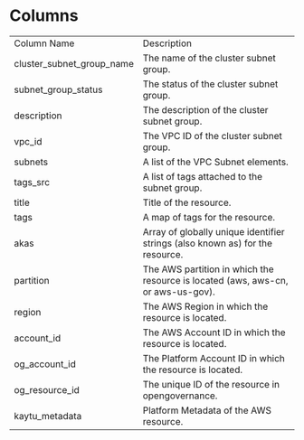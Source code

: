 # Columns  

<table>
	<tr><td>Column Name</td><td>Description</td></tr>
	<tr><td>cluster_subnet_group_name</td><td>The name of the cluster subnet group.</td></tr>
	<tr><td>subnet_group_status</td><td>The status of the cluster subnet group.</td></tr>
	<tr><td>description</td><td>The description of the cluster subnet group.</td></tr>
	<tr><td>vpc_id</td><td>The VPC ID of the cluster subnet group.</td></tr>
	<tr><td>subnets</td><td>A list of the VPC Subnet elements.</td></tr>
	<tr><td>tags_src</td><td>A list of tags attached to the subnet group.</td></tr>
	<tr><td>title</td><td>Title of the resource.</td></tr>
	<tr><td>tags</td><td>A map of tags for the resource.</td></tr>
	<tr><td>akas</td><td>Array of globally unique identifier strings (also known as) for the resource.</td></tr>
	<tr><td>partition</td><td>The AWS partition in which the resource is located (aws, aws-cn, or aws-us-gov).</td></tr>
	<tr><td>region</td><td>The AWS Region in which the resource is located.</td></tr>
	<tr><td>account_id</td><td>The AWS Account ID in which the resource is located.</td></tr>
	<tr><td>og_account_id</td><td>The Platform Account ID in which the resource is located.</td></tr>
	<tr><td>og_resource_id</td><td>The unique ID of the resource in opengovernance.</td></tr>
	<tr><td>kaytu_metadata</td><td>Platform Metadata of the AWS resource.</td></tr>
</table>